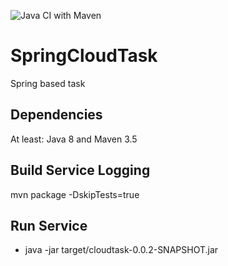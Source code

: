 ![Java CI with Maven](https://github.com/wlanboy/SpringCloudTask/workflows/Java%20CI%20with%20Maven/badge.svg?branch=master)

# SpringCloudTask
Spring based task

## Dependencies
At least: Java 8 and Maven 3.5

## Build Service Logging
mvn package -DskipTests=true

## Run Service
* java -jar target/cloudtask-0.0.2-SNAPSHOT.jar


